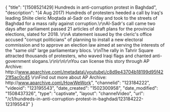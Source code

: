{
    "title": "[1508521429] Hundreds in anti-corruption protest in Baghdad",
    "description": "(4 Aug 2017) Hundreds of protesters heeded a call by Iraq's leading Shiite cleric Moqtada al-Sadr on Friday and took to the streets of Baghdad for a mass rally against corruption.\r\nAl-Sadr's call came two days after parliament passed 21 articles of draft plans for the provincial elections, slated for 2018. \r\nA statement issued by the cleric's office accused \"corrupt politicians\" of planning to install a new electoral commission and to approve an election law aimed at serving the interests of the \"same old\" large parliamentary blocs. \r\nThe rally in Tahrir Square attracted thousands of protesters, who waved Iraqi flags and chanted anti-government slogans.\r\n\r\n\r\nYou can license this story through AP Archive: http:\/\/www.aparchive.com\/metadata\/youtube\/c8d9e43704b18199d95f4221f5ac0c45 \r\nFind out more about AP Archive: http:\/\/www.aparchive.com\/HowWeWork",
    "channelid": "123184222",
    "videoid": "123195543",
    "date_created": "1502300958",
    "date_modified": "1508437326",
    "type": "captivate",
    "layout": "channelVideo",
    "url": "\/c1\/hundreds-in-anti-corruption-protest-in-baghdad\/123184222-123195543"
}